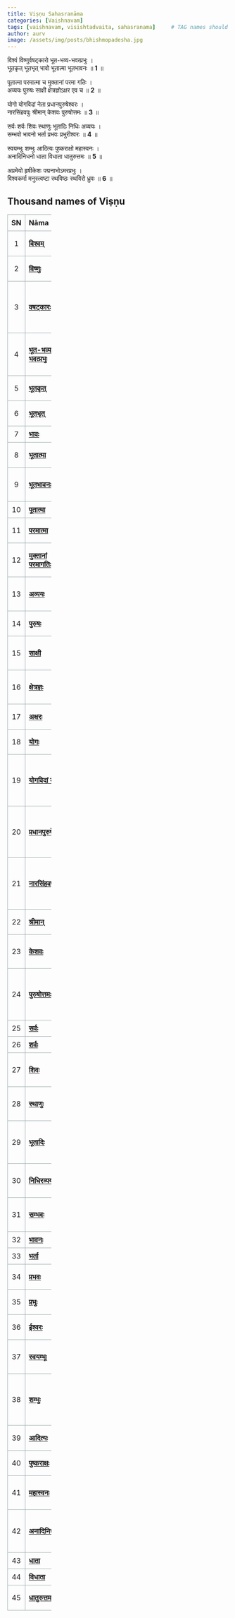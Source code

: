 ```yaml
---
title: Viṣṇu Sahasranāma
categories: [Vaishnavam]
tags: [vaishnavam, visishtadvaita, sahasranama]     # TAG names should always be lowercase
author: aurv
image: /assets/img/posts/bhishmopadesha.jpg
---
```


विश्वं विष्णुर्वषट्कारो भूत-भव्य-भवत्प्रभुः ।\
भूतकृत् भूतभृत् भावो भूतात्मा भूतभावनः ॥ **1** ॥

पूतात्मा परमात्मा च मुक्तानां परमा गतिः ।\
अव्ययः पुरुषः साक्षी क्षेत्रज्ञोऽक्षर एव च ॥ **2** ॥

योगो योगविदां नेता प्रधानपुरुषेश्वरः ।\
नारसिंहवपुः श्रीमान् केशवः पुरुषोत्तमः ॥ **3** ॥

सर्वः शर्वः शिवः स्थाणुः भूतादिः निधिः अव्ययः ।\
सम्भवो भावनो भर्ता प्रभवः प्रभुरीश्वरः ॥ **4** ॥

स्वयम्भूः शम्भुः आदित्यः पुष्कराक्षो महास्वनः ।\
अनादिनिधनो धाता विधाता धातुरुत्तमः ॥ **5** ॥

अप्रमेयो हृषीकेशः पद्मनाभोऽमरप्रभुः ।\
विश्वकर्मा मनुस्त्वष्टा स्थविष्ठः स्थविरो ध्रुवः ॥ **6** ॥

## Thousand names of Viṣṇu

<style>
  table {
    table-layout: fixed;
    width: 100px;
  }
  th, td {
    border: 1px solid #a2b0b1;
    padding: 8px;
    word-wrap: break-word;
    white-space: normal;
  }
  .no-column {
    width: 6%;
  }
  .nama-column {
    width: 18.2%;
  }
  .meaning-column {
    width: 35%;
  }
  .valli-column {
    width: 23.2%;
  }
  .remark-column {
    width: 16.6%;
  }
</style>

<table>
    <colgroup>
        <col class="no-column"> <!-- No. column -->
        <col class="nama-column"> <!-- Nāma column -->
        <col class="meaning-column"> <!-- Meaning column -->
        <col class="valli-column"> <!-- Nāmavallī column -->
        <col class="remark-column"> <!-- Remark column -->
    </colgroup>
    <thead>
        <tr>
            <th style="text-align: center;">SN</th>
            <th style="text-align: left;">Nāma</th>
            <th style="text-align: left;">Meaning (प.भ)</th>
            <th style="text-align: left;">Nāmavallī</th>
            <th style="text-align: left;">Remark</th>
        </tr>
    </thead>
    <tbody>
        <tr>
        	<td style="text-align: center;">1</td>
        	<td><b><a target="_blank" href="https://aurvadahana.github.io/posts/vishnu-sahasranama-bgd-1/#tr1">विश्वम्</a></b></td>
        	<td style="word-wrap: break-word; white-space: normal;">Full in all respects</td>
        	<td><b>विश्वाय नमः</b></td>
          <td style="word-wrap: break-word; white-space: normal;" rowspan="4">Pararūpa of Bhagavān</td>
        </tr>
        <tr>
        	<td style="text-align: center;">2</td>
        	<td><b><a target="_blank" href="https://aurvadahana.github.io/posts/vishnu-sahasranama-bgd-1/#tr2">विष्णुः</a></b></td>
        	<td style="word-wrap: break-word; white-space: normal;">One who pervads (all)</td>
        	<td><b>विष्णवे नमः</b></td>
        </tr>
        <tr>
        	<td style="text-align: center;">3</td>
        	<td><b><a target="_blank" href="https://aurvadahana.github.io/posts/vishnu-sahasranama-bgd-1/#tr3">वषट्कारः</a></b></td>
        	<td style="word-wrap: break-word; white-space: normal;">One who (also) controls and directs (not only pervads all)</td>
        	<td><b>वषट्काराय नमः</b></td>
        </tr>
        <tr>
        	<td style="text-align: center;">4</td>
        	<td><b><a target="_blank" href="https://aurvadahana.github.io/posts/vishnu-sahasranama-bgd-1/#tr4">भूत-भव्य-भवत्प्रभुः</a></b></td>
        	<td style="word-wrap: break-word; white-space: normal;">The Master of all things in the past, future and present</td>
        	<td><b>भूतभव्यभवत्प्रभवे नमः</b></td>
        </tr>
        <tr>
        	<td style="text-align: center;">5</td>
        	<td><b><a target="_blank" href="https://aurvadahana.github.io/posts/vishnu-sahasranama-bgd-1/#tr5">भूतकृत्</a></b></td>
        	<td style="word-wrap: break-word; white-space: normal;">The Creator of all beings</td>
        	<td><b>भूतकृते नमः</b></td>
          <td style="word-wrap: break-word; white-space: normal;" rowspan="5">Bhagavān - the Śeṣī</td>
        </tr>
        <tr>
        	<td style="text-align: center;">6</td>
        	<td><b><a target="_blank" href="https://aurvadahana.github.io/posts/vishnu-sahasranama-bgd-1/#tr6">भूतभृत्</a></b></td>
        	<td style="word-wrap: break-word; white-space: normal;">The Supporter of all beings</td>
        	<td><b>भूतभृते नमः</b></td>
        </tr>
        <tr>
        	<td style="text-align: center;">7</td>
        	<td><b><a target="_blank" href="https://aurvadahana.github.io/posts/vishnu-sahasranama-bgd-1/#tr7">भावः</a></b></td>
        	<td style="word-wrap: break-word; white-space: normal;">He who exists</td>
        	<td><b>भावाय नमः</b></td>
        </tr>
        <tr>
        	<td style="text-align: center;">8</td>
        	<td><b><a target="_blank" href="https://aurvadahana.github.io/posts/vishnu-sahasranama-bgd-1/#tr8">भूतात्मा</a></b></td>
        	<td style="word-wrap: break-word; white-space: normal;">The Soul of all beings</td>
        	<td><b>भूतात्मने नमः</b></td>
        </tr>
        <tr>
        	<td style="text-align: center;">9</td>
        	<td><b><a target="_blank" href="https://aurvadahana.github.io/posts/vishnu-sahasranama-bgd-1/#tr9">भूतभावनः</a></b></td>
        	<td style="word-wrap: break-word; white-space: normal;">He who nourishes all beings</td>
        	<td><b>भूतभावनाय नमः</b></td>
        </tr>
        <tr>
        	<td style="text-align: center;">10</td>
        	<td><b><a target="_blank" href="https://aurvadahana.github.io/posts/vishnu-sahasranama-bgd-2/#tr10">पूतात्मा</a></b></td>
        	<td style="word-wrap: break-word; white-space: normal;">The Pure Self</td>
        	<td><b>पूतात्मने नमः</b></td>
          <td style="word-wrap: break-word; white-space: normal;" rowspan="2">The Flawless</td>
        </tr>
        <tr>
        	<td style="text-align: center;">11</td>
        	<td><b><a target="_blank" href="https://aurvadahana.github.io/posts/vishnu-sahasranama-bgd-2/#tr11">परमात्मा</a></b></td>
        	<td style="word-wrap: break-word; white-space: normal;">The Supreme Soul</td>
        	<td><b>परमात्मने नमः</b></td>
        </tr>
        <tr>
        	<td style="text-align: center;">12</td>
        	<td><b><a target="_blank" href="https://aurvadahana.github.io/posts/vishnu-sahasranama-bgd-2/#tr12">मुक्तानां परमागतिः</a></b></td>
        	<td style="word-wrap: break-word; white-space: normal;">The Supreme Goal for all the Muktas</td>
        	<td><b>मुक्तानां परमागतये नमः</b></td>
          <td style="word-wrap: break-word; white-space: normal;" rowspan="6">The Goal of the Muktas</td>
        </tr>
        <tr>
        	<td style="text-align: center;">13</td>
        	<td><b><a target="_blank" href="https://aurvadahana.github.io/posts/vishnu-sahasranama-bgd-2/#tr13">अव्ययः</a></b></td>
        	<td style="word-wrap: break-word; white-space: normal;">He by whom the Muktas are not sent away</td>
        	<td><b>अव्ययाय नमः</b></td>
        </tr>
        <tr>
        	<td style="text-align: center;">14</td>
        	<td><b><a target="_blank" href="https://aurvadahana.github.io/posts/vishnu-sahasranama-bgd-2/#tr14">पुरुषः</a></b></td>
        	<td style="word-wrap: break-word; white-space: normal;">The Generous Giver</td>
        	<td><b>पुरुषाय नमः</b></td>
        </tr>
        <tr>
        	<td style="text-align: center;">15</td>
        	<td><b><a target="_blank" href="https://aurvadahana.github.io/posts/vishnu-sahasranama-bgd-2/#tr15">साक्षी</a></b></td>
        	<td style="word-wrap: break-word; white-space: normal;">He who sees them all directly</td>
        	<td><b>साक्षिणे नमः</b></td>
        </tr>
        <tr>
        	<td style="text-align: center;">16</td>
        	<td><b><a target="_blank" href="https://aurvadahana.github.io/posts/vishnu-sahasranama-bgd-2/#tr16">क्षेत्रज्ञः</a></b></td>
        	<td style="word-wrap: break-word; white-space: normal;">The knower of the field for action</td>
        	<td><b>क्षेत्रज्ञाय नमः</b></td>
        </tr>
        <tr>
        	<td style="text-align: center;">17</td>
        	<td><b><a target="_blank" href="https://aurvadahana.github.io/posts/vishnu-sahasranama-bgd-2/#tr17">अक्षरः</a></b></td>
        	<td style="word-wrap: break-word; white-space: normal;">He who never wanes</td>
        	<td><b>अक्षराय नमः</b></td>
        </tr>
        <tr>
        	<td style="text-align: center;">18</td>
        	<td><b><a target="_blank" href="https://aurvadahana.github.io/posts/vishnu-sahasranama-bgd-3/#tr18">योगः</a></b></td>
        	<td style="word-wrap: break-word; white-space: normal;">He who (alone) is the Means</td>
        	<td><b>योगाय नमः</b></td>
          <td style="word-wrap: break-word; white-space: normal;" rowspan="3">The Means for the Muktas</td>
        </tr>
        <tr>
        	<td style="text-align: center;">19</td>
        	<td><b><a target="_blank" href="https://aurvadahana.github.io/posts/vishnu-sahasranama-bgd-3/#tr19">योगविदां नेता</a></b></td>
        	<td style="word-wrap: break-word; white-space: normal;">He who leads those who practise yoga until they reach their goal</td>
        	<td><b>योगविदां नेत्रे नमः</b></td>
        </tr>
        <tr>
        	<td style="text-align: center;">20</td>
        	<td><b><a target="_blank" href="https://aurvadahana.github.io/posts/vishnu-sahasranama-bgd-3/#tr20">प्रधानपुरुषेश्वरः</a></b></td>
        	<td style="word-wrap: break-word; white-space: normal;">The Lord of Primordial Matter and Puruṣas (i.e., Jīvas)</td>
        	<td><b>प्रधानपुरुषेश्वराय नमः</b></td>
        </tr>
        <tr>
        	<td style="text-align: center;">21</td>
        	<td><b><a target="_blank" href="https://aurvadahana.github.io/posts/vishnu-sahasranama-bgd-3/#tr21">नारसिंहवपुः</a></b></td>
        	<td style="word-wrap: break-word; white-space: normal;">He who is possessed of a body of man and lion combined</td>
        	<td><b>नारसिंहवपुषे नमः</b></td>
          <td style="word-wrap: break-word; white-space: normal;" rowspan="3">Also with a Lovely Form</td>
        </tr>
        <tr>
        	<td style="text-align: center;">22</td>
        	<td><b><a target="_blank" href="https://aurvadahana.github.io/posts/vishnu-sahasranama-bgd-3/#tr22">श्रीमान्</a></b></td>
        	<td style="word-wrap: break-word; white-space: normal;">He of a lovely form</td>
        	<td><b>श्रीमते नमः</b></td>
        </tr>
        <tr>
        	<td style="text-align: center;">23</td>
        	<td><b><a target="_blank" href="https://aurvadahana.github.io/posts/vishnu-sahasranama-bgd-3/#tr23">केशवः</a></b></td>
        	<td style="word-wrap: break-word; white-space: normal;">He who has lovely locks of hair</td>
        	<td><b>केशवाय नमः</b></td>
        </tr>
        <tr>
        	<td style="text-align: center;">24</td>
        	<td><b><a target="_blank" href="https://aurvadahana.github.io/posts/vishnu-sahasranama-bgd-3/#tr24">पुरुषोत्तमः</a></b></td>
        	<td style="word-wrap: break-word; white-space: normal;">The Supreme amongst the Puruṣas (i.e., the individual souls)</td>
        	<td><b>पुरुषोत्तमाय नमः</b></td>
          <td style="word-wrap: break-word; white-space: normal;" rowspan="4">The Supreme Who confers Auspiciousness</td>
        </tr>
        <tr>
        	<td style="text-align: center;">25</td>
        	<td><b><a target="_blank" href="https://aurvadahana.github.io/posts/vishnu-sahasranama-bgd-4/#tr25">सर्वः</a></b></td>
        	<td style="word-wrap: break-word; white-space: normal;">He who is All</td>
        	<td><b>सर्वाय नमः</b></td>
        </tr>
        <tr>
        	<td style="text-align: center;">26</td>
        	<td><b><a target="_blank" href="https://aurvadahana.github.io/posts/vishnu-sahasranama-bgd-4/#tr26">शर्वः</a></b></td>
        	<td style="word-wrap: break-word; white-space: normal;">The Remover</td>
        	<td><b>शर्वाय नमः</b></td>
        </tr>
        <tr>
        	<td style="text-align: center;">27</td>
        	<td><b><a target="_blank" href="https://aurvadahana.github.io/posts/vishnu-sahasranama-bgd-4/#tr27">शिवः</a></b></td>
        	<td style="word-wrap: break-word; white-space: normal;">He who confers Auspiciousness</td>
        	<td><b>शिवाय नमः</b></td>
        </tr>
        <tr>
        	<td style="text-align: center;">28</td>
        	<td><b><a target="_blank" href="https://aurvadahana.github.io/posts/vishnu-sahasranama-bgd-4/#tr28">स्थाणुः</a></b></td>
        	<td style="word-wrap: break-word; white-space: normal;">One who is firm (in blessing others)</td>
        	<td><b>स्थाणवे नमः</b></td>
          <td style="word-wrap: break-word; white-space: normal;" rowspan="6">The Beneficient Nature of Bhagavān (even through His Manifestations)</td>
        </tr>
        <tr>
        	<td style="text-align: center;">29</td>
        	<td><b><a target="_blank" href="https://aurvadahana.github.io/posts/vishnu-sahasranama-bgd-4/#tr29">भूतादिः</a></b></td>
        	<td style="word-wrap: break-word; white-space: normal;">He Who is eagerly resorted to by all</td>
        	<td><b>भूतादये नमः</b></td>
        </tr>
        <tr>
        	<td style="text-align: center;">30</td>
        	<td><b><a target="_blank" href="https://aurvadahana.github.io/posts/vishnu-sahasranama-bgd-4/#tr30">निधिरव्ययः</a></b></td>
        	<td style="word-wrap: break-word; white-space: normal;">The inexhaustible treasure</td>
        	<td><b>अव्ययाय निधये नमः</b></td>
        </tr>
        <tr>
        	<td style="text-align: center;">31</td>
        	<td><b><a target="_blank" href="https://aurvadahana.github.io/posts/vishnu-sahasranama-bgd-4/#tr31">सम्भवः</a></b></td>
        	<td style="word-wrap: break-word; white-space: normal;">He who manifests Himself</td>
        	<td><b>सम्भवाय नमः</b></td>
        </tr>
        <tr>
        	<td style="text-align: center;">32</td>
        	<td><b><a target="_blank" href="https://aurvadahana.github.io/posts/vishnu-sahasranama-bgd-4/#tr32">भावनः</a></b></td>
        	<td style="word-wrap: break-word; white-space: normal;">Saviour</td>
        	<td><b>भावनाय नमः</b></td>
        </tr>
        <tr>
        	<td style="text-align: center;">33</td>
        	<td><b><a target="_blank" href="https://aurvadahana.github.io/posts/vishnu-sahasranama-bgd-4/#tr33">भर्ता</a></b></td>
        	<td style="word-wrap: break-word; white-space: normal;">Supporter</td>
        	<td><b>भर्त्रे नमः</b></td>
        </tr>
        <tr>
        	<td style="text-align: center;">34</td>
        	<td><b><a target="_blank" href="https://aurvadahana.github.io/posts/vishnu-sahasranama-bgd-4/#tr34">प्रभवः</a></b></td>
        	<td style="word-wrap: break-word; white-space: normal;">He of exalted birth</td>
        	<td><b>प्रभवाय नमः</b></td>
          <td style="word-wrap: break-word; white-space: normal;" rowspan="6">The Secret of His Manifestations</td>
        </tr>
        <tr>
        	<td style="text-align: center;">35</td>
        	<td><b><a target="_blank" href="https://aurvadahana.github.io/posts/vishnu-sahasranama-bgd-4/#tr35">प्रभुः</a></b></td>
        	<td style="word-wrap: break-word; white-space: normal;">He who is all powerful</td>
        	<td><b>प्रभवे नमः</b></td>
        </tr>
        <tr>
        	<td style="text-align: center;">36</td>
        	<td><b><a target="_blank" href="https://aurvadahana.github.io/posts/vishnu-sahasranama-bgd-4/#tr36">ईश्वरः</a></b></td>
        	<td style="word-wrap: break-word; white-space: normal;">The Supreme Ruler</td>
        	<td><b>ईश्वराय नमः</b></td>
        </tr>
        <tr>
        	<td style="text-align: center;">37</td>
        	<td><b><a target="_blank" href="https://aurvadahana.github.io/posts/vishnu-sahasranama-bgd-5/#tr37">स्वयम्भूः</a></b></td>
        	<td style="word-wrap: break-word; white-space: normal;">He who Manifests Himself</td>
        	<td><b>स्वयम्भुवे नमः</b></td>
        </tr>
        <tr>
        	<td style="text-align: center;">38</td>
        	<td><b><a target="_blank" href="https://aurvadahana.github.io/posts/vishnu-sahasranama-bgd-5/#tr38">शम्भुः</a></b></td>
        	<td style="word-wrap: break-word; white-space: normal;">The Source of Happiness (by the beauty of His appearance)</td>
        	<td><b>शम्भवे नमः</b></td>
        </tr>
        <tr>
        	<td style="text-align: center;">39</td>
        	<td><b><a target="_blank" href="https://aurvadahana.github.io/posts/vishnu-sahasranama-bgd-5/#tr39">आदित्यः</a></b></td>
        	<td style="word-wrap: break-word; white-space: normal;">The Puruṣa in the Sun</td>
        	<td><b>आदित्याय नमः</b></td>
        </tr>
        <tr>
        	<td style="text-align: center;">40</td>
        	<td><b><a target="_blank" href="https://aurvadahana.github.io/posts/vishnu-sahasranama-bgd-5/#tr40">पुष्कराक्षः</a></b></td>
        	<td style="word-wrap: break-word; white-space: normal;">The Lotus-Eyed</td>
        	<td><b>पुष्कराक्षाय नमः</b></td>
          <td style="word-wrap: break-word; white-space: normal;" rowspan="6">The Supreme - Superior to even Brahmā</td>
        </tr>
        <tr>
        	<td style="text-align: center;">41</td>
        	<td><b><a target="_blank" href="https://aurvadahana.github.io/posts/vishnu-sahasranama-bgd-5/#tr41">महास्वनः</a></b></td>
        	<td style="word-wrap: break-word; white-space: normal;">He of Venerable Sound</td>
        	<td><b>महास्वनाय नमः</b></td>
        </tr>
        <tr>
        	<td style="text-align: center;">42</td>
        	<td><b><a target="_blank" href="https://aurvadahana.github.io/posts/vishnu-sahasranama-bgd-5/#tr42">अनादिनिधनः</a></b></td>
        	<td style="word-wrap: break-word; white-space: normal;">One Who is without Beginning or End</td>
        	<td><b>अनादिनिधनाय नमः</b></td>
        </tr>
        <tr>
        	<td style="text-align: center;">43</td>
        	<td><b><a target="_blank" href="https://aurvadahana.github.io/posts/vishnu-sahasranama-bgd-5/#tr43">धाता</a></b></td>
        	<td style="word-wrap: break-word; white-space: normal;">The Creator</td>
        	<td><b>धात्रे नमः</b></td>
        </tr>
        <tr>
        	<td style="text-align: center;">44</td>
        	<td><b><a target="_blank" href="https://aurvadahana.github.io/posts/vishnu-sahasranama-bgd-5/#tr44">विधाता</a></b></td>
        	<td style="word-wrap: break-word; white-space: normal;">The Producer</td>
        	<td><b>विधात्रे नमः</b></td>
        </tr>
        <tr>
        	<td style="text-align: center;">45</td>
        	<td><b><a target="_blank" href="https://aurvadahana.github.io/posts/vishnu-sahasranama-bgd-5/#tr45">धातुरुत्तमः</a></b></td>
        	<td style="word-wrap: break-word; white-space: normal;">Far Superior to Brahmā</td>
        	<td><b>धातुरुत्तमाय नमः</b></td>
        </tr>
    </tbody>
</table> 
 
<!--- 

<div style="display: flex; flex-wrap: wrap; gap: 10px; margin-top: 20px;">
  <div style="display: inline-block; padding: 6px 8px; background-color: #d3d3d3; border-radius: 5px;">
    <span style="color: black; font-size: 16px; font-weight: bold;">18. योगः 
      (<a target="_blank" href="https://aurvadahana.github.io/posts/vishnu-sahasranama-bgd-3/#tr18" style="color: #4792f8; text-decoration: underline;">प.भ.</a>)
    </span>
  </div>
  
  <div style="display: inline-block; padding: 6px 8px; background-color: #d3d3d3; border-radius: 5px;">
    <span style="color: black; font-size: 16px; font-weight: bold;">19. योगविदां नेता 
      (<a target="_blank" href="https://aurvadahana.github.io/posts/vishnu-sahasranama-bgd-3/#tr19" style="color: #4792f8; text-decoration: underline;">प.भ.</a>)
    </span>
  </div>
  
  <div style="display: inline-block; padding: 6px 8px; background-color: #d3d3d3; border-radius: 5px;">
    <span style="color: black; font-size: 16px; font-weight: bold;">20. प्रधानपुरुषेश्वरः 
      (<a target="_blank" href="https://aurvadahana.github.io/posts/vishnu-sahasranama-bgd-3/#tr20" style="color: #4792f8; text-decoration: underline;">प.भ.</a>)
    </span>
  </div>

  <div style="display: inline-block; padding: 6px 8px; background-color: #d3d3d3; border-radius: 5px;">
    <span style="color: black; font-size: 16px; font-weight: bold;">21. नारसिंहवपुः 
      (<a target="_blank" href="https://aurvadahana.github.io/posts/vishnu-sahasranama-bgd-3/#tr21" style="color: #4792f8; text-decoration: underline;">प.भ.</a>)
    </span>
  </div>
  
  <div style="display: inline-block; padding: 6px 8px; background-color: #d3d3d3; border-radius: 5px;">
    <span style="color: black; font-size: 16px; font-weight: bold;">22. श्रीमान् 
      (<a target="_blank" href="https://aurvadahana.github.io/posts/vishnu-sahasranama-bgd-3/#tr22" style="color: #4792f8; text-decoration: underline;">प.भ.</a>)
    </span>
  </div>
  
  <div style="display: inline-block; padding: 6px 8px; background-color: #d3d3d3; border-radius: 5px;">
    <span style="color: black; font-size: 16px; font-weight: bold;">23. केशवः 
      (<a target="_blank" href="https://aurvadahana.github.io/posts/vishnu-sahasranama-bgd-3/#tr23" style="color: #4792f8; text-decoration: underline;">प.भ.</a>)
    </span>
  </div>

  <div style="display: inline-block; padding: 6px 8px; background-color: #d3d3d3; border-radius: 5px;">
    <span style="color: black; font-size: 16px; font-weight: bold;">24. पुरुषोत्तमः 
      (<a target="_blank" href="https://aurvadahana.github.io/posts/vishnu-sahasranama-bgd-3/#tr24" style="color: #4792f8; text-decoration: underline;">प.भ.</a>)
    </span>
  </div>
  
</div>

&nbsp;
--->
